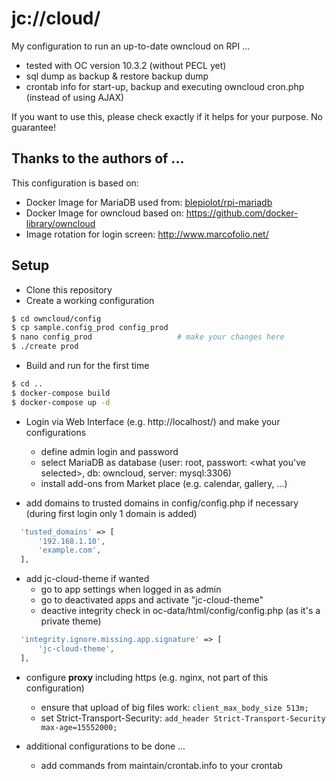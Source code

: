 # jc://cloud/

My configuration to run an up-to-date owncloud on RPI ...

* tested with OC version 10.3.2 (without PECL yet)
* sql dump as backup & restore backup dump
* crontab info for start-up, backup and executing owncloud cron.php (instead of using AJAX)

If you want to use this, please check exactly if it helps for your purpose. No guarantee!

## Thanks to the authors of ...

This configuration is based on:

* Docker Image for MariaDB used from: [blepiolot/rpi-mariadb](https://ssi.le-piolot.fr/running-owncloud-w-ssl-in-a-raspberry-pi-docker-container/)
* Docker Image for owncloud based on: https://github.com/docker-library/owncloud
* Image rotation for login screen: http://www.marcofolio.net/

## Setup

* Clone this repository
* Create a working configuration

```bash
$ cd owncloud/config
$ cp sample.config_prod config_prod
$ nano config_prod                   # make your changes here
$ ./create prod
```

* Build and run for the first time

```bash
$ cd ..
$ docker-compose build
$ docker-compose up -d
```

* Login via Web Interface (e.g. http://localhost/) and make your configurations
  * define admin login and password
  * select MariaDB as database (user: root, passwort: <what you've selected>, db: owncloud, server: mysql:3306)
  * install add-ons from Market place (e.g. calendar, gallery, ...)
  
* add domains to trusted domains in config/config.php if necessary (during first login only 1 domain is added)
```php  
  'tusted_domains' => [
      '192.168.1.10',
      'example.com',
  ],
```

* add jc-cloud-theme if wanted
  * go to app settings when logged in as admin
  * go to deactivated apps and activate "jc-cloud-theme"
  * deactive integrity check in oc-data/html/config/config.php (as it's a private theme)

```php  
  'integrity.ignore.missing.app.signature' => [
      'jc-cloud-theme',
  ],
```
  
* configure **proxy** including https (e.g. nginx, not part of this configuration)
  * ensure that upload of big files work: ```client_max_body_size 513m;```
  * set Strict-Transport-Security: ```add_header Strict-Transport-Security max-age=15552000;```


* additional configurations to be done ...
  * add commands from maintain/crontab.info to your crontab


